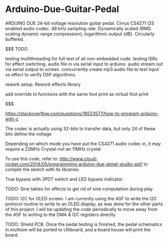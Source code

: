 # Arduino-Due-Guitar-Pedal

ARDUINO DUE 24-bit voltage resolution guitar pedal.
Cirrus CS4271 I2S enabled audio codec. 
48 kHz sampling rate.
Dynamically scaled (RMS scaling dynamic range compression), logarithmic output (dB).
Circularly buffered.

$$$$$$$$$$$$$$$$$$$$$$$$$$$$$$$$$$$$$$$$$$$$$$$$$$$$$$$$$$$$$$$$$$$$$$$$$$$$$$$$$$$$$$$$$$$$$$$$$$$$$$$$$$$$$$$$$$$$$$$$$$$$$$$
                                                          TODO

testing multithreading for full test of all non-embedded code.
testing ISRs for effect switching.  audio file in via serial input to arduino.  audio stream out via serial output to screen.  concurrently create mp3 audio file to test input vs effect to verify DSP algorithms.

rework setup. Rework effects library

add override to functions with the same foot print as virtual foot print

$$$$$$$$$$$$$$$$$$$$$$$$$$$$$$$$$$$$$$$$$$$$$$$$$$$$$$$$$$$$$$$$$$$$$$$$$$$$$$$$$$$$$$$$$$$$$$$$$$$$$$$$$$$$$$$$$$$$$$$$$$$$$$$

https://stackoverflow.com/questions/18523577/how-to-program-arduino-with-c

The codec is actually using 32-bits to transfer data, but only 24 of these bits define the voltage

Depending on which mode you have put the CS4271 audio codec in, it may require a 22MHz Crystal-not an 11MHz crystal

To use this code, refer to: http://www.cloud-rocket.com/2014/05/programming-arduino-due-atmel-studio-asf/ to compile the sketch with its libraries.

True bypass with 3PDT switch and LED bypass indicator.

TODO: Sine tables for effects to get rid of sine computation during play

TODO: I2C for OLED screen.  I am currently using the ASF to write the I2C protocol routine to write to an OLED display, as was done for the other parts of this project.  I will be updating the code periodically to move away from the ASF to writing to the DMA & I2C registers directly.

TODO: Shield PCB.  Once the pedal testing is finished, the pedal schematics in multisim will be ported to Ultiboard, and a board house will print the board.
